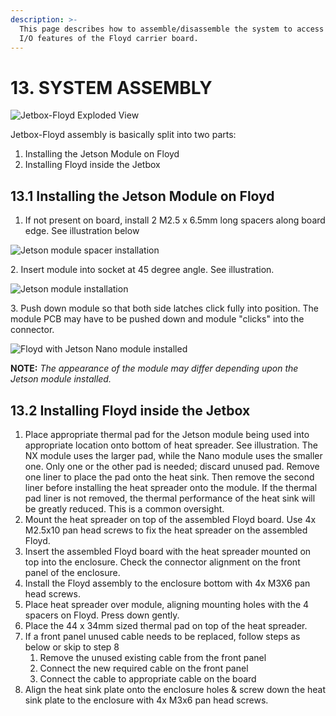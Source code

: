 ```yaml
---
description: >-
  This page describes how to assemble/disassemble the system to access the rich
  I/O features of the Floyd carrier board.
---
```


# 13. SYSTEM ASSEMBLY

![Jetbox-Floyd Exploded View](broken-reference)

Jetbox-Floyd assembly is basically split into two parts:

1. Installing the Jetson Module on Floyd
2. Installing Floyd inside the Jetbox

## 13.1 Installing the Jetson Module on Floyd

1. If not present on board, install 2 M2.5 x 6.5mm long spacers along board edge. See illustration below

![Jetson module spacer installation](broken-reference)

2\. Insert module into socket at 45 degree angle. See illustration.

![Jetson module installation](broken-reference)

&#x20; 3\. Push down module so that both side latches click fully into position. The module PCB may have to be pushed down and module "clicks" into the connector.

![Floyd with Jetson Nano module installed](broken-reference)

**NOTE:** _The appearance of the module may differ depending upon the Jetson module installed._

## 13.2 Installing Floyd inside the Jetbox

1. Place appropriate thermal pad for the Jetson module being used into appropriate location onto bottom of heat spreader. See illustration. The NX module uses the larger pad, while the Nano module uses the smaller one. Only one or the other pad is needed; discard unused pad. Remove one liner to place the pad onto the heat sink. Then remove the second liner before installing the heat spreader onto the module. If the thermal pad liner is not removed, the thermal performance of the heat sink will be greatly reduced. This is a common oversight.
2. Mount the heat spreader on top of the assembled Floyd board. Use 4x M2.5x10 pan head screws to fix the heat spreader on the assembled Floyd.
3. Insert the assembled Floyd board with the heat spreader mounted on top into the enclosure. Check the connector alignment on the front panel of the enclosure.
4. Install the Floyd assembly to the enclosure bottom with 4x M3X6 pan head screws.
5.   &#x20;Place heat spreader over module, aligning mounting holes with the 4 spacers on Floyd. Press down gently.
6. Place the 44 x 34mm sized thermal pad on top of the heat spreader.&#x20;
7. If a front panel unused cable needs to be replaced, follow steps as below or skip to step 8
   1. Remove the unused existing cable from the front panel
   2. Connect the new required cable on the front panel
   3. Connect the cable to appropriate cable on the board
8. Align the heat sink plate onto the enclosure holes & screw down the heat sink plate to the enclosure with 4x M3x6 pan head screws.
